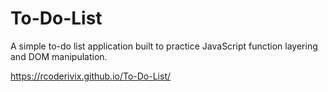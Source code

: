 # To-Do-List

A simple to-do list application built to practice JavaScript function layering and DOM manipulation. 

 https://rcoderivix.github.io/To-Do-List/
